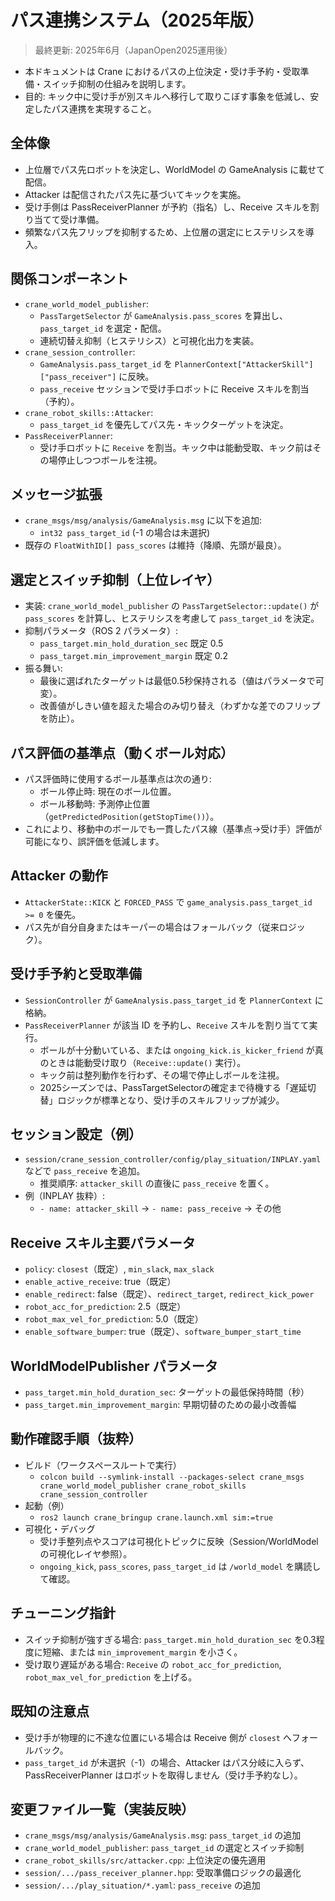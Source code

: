 # パス連携システム（2025年版）

> 最終更新: 2025年6月（JapanOpen2025運用後）

- 本ドキュメントは Crane におけるパスの上位決定・受け手予約・受取準備・スイッチ抑制の仕組みを説明します。
- 目的: キック中に受け手が別スキルへ移行して取りこぼす事象を低減し、安定したパス連携を実現すること。

## 全体像

- 上位層でパス先ロボットを決定し、WorldModel の GameAnalysis に載せて配信。
- Attacker は配信されたパス先に基づいてキックを実施。
- 受け手側は PassReceiverPlanner が予約（指名）し、Receive スキルを割り当てて受け準備。
- 頻繁なパス先フリップを抑制するため、上位層の選定にヒステリシスを導入。

## 関係コンポーネント

- `crane_world_model_publisher`:
  - `PassTargetSelector` が `GameAnalysis.pass_scores` を算出し、`pass_target_id` を選定・配信。
  - 連続切替え抑制（ヒステリシス）と可視化出力を実装。
- `crane_session_controller`:
  - `GameAnalysis.pass_target_id` を `PlannerContext["AttackerSkill"]["pass_receiver"]` に反映。
  - `pass_receive` セッションで受け手ロボットに Receive スキルを割当（予約）。
- `crane_robot_skills::Attacker`:
  - `pass_target_id` を優先してパス先・キックターゲットを決定。
- `PassReceiverPlanner`:
  - 受け手ロボットに `Receive` を割当。キック中は能動受取、キック前はその場停止しつつボールを注視。

## メッセージ拡張

- `crane_msgs/msg/analysis/GameAnalysis.msg` に以下を追加:
  - `int32 pass_target_id` (-1 の場合は未選択)
- 既存の `FloatWithID[] pass_scores` は維持（降順、先頭が最良）。

## 選定とスイッチ抑制（上位レイヤ）

- 実装: `crane_world_model_publisher` の `PassTargetSelector::update()` が `pass_scores` を計算し、ヒステリシスを考慮して `pass_target_id` を決定。
- 抑制パラメータ（ROS 2 パラメータ）:
  - `pass_target.min_hold_duration_sec` 既定 0.5
  - `pass_target.min_improvement_margin` 既定 0.2
- 振る舞い:
  - 最後に選ばれたターゲットは最低0.5秒保持される（値はパラメータで可変）。
  - 改善値がしきい値を超えた場合のみ切り替え（わずかな差でのフリップを防止）。

## パス評価の基準点（動くボール対応）

- パス評価時に使用するボール基準点は次の通り:
  - ボール停止時: 現在のボール位置。
  - ボール移動時: 予測停止位置（`getPredictedPosition(getStopTime())`）。
- これにより、移動中のボールでも一貫したパス線（基準点→受け手）評価が可能になり、誤評価を低減します。

## Attacker の動作

- `AttackerState::KICK` と `FORCED_PASS` で `game_analysis.pass_target_id >= 0` を優先。
- パス先が自分自身またはキーパーの場合はフォールバック（従来ロジック）。

## 受け手予約と受取準備

- `SessionController` が `GameAnalysis.pass_target_id` を `PlannerContext` に格納。
- `PassReceiverPlanner` が該当 ID を予約し、`Receive` スキルを割り当てて実行。
  - ボールが十分動いている、または `ongoing_kick.is_kicker_friend` が真のときは能動受け取り（`Receive::update()` 実行）。
  - キック前は整列動作を行わず、その場で停止しボールを注視。
  - 2025シーズンでは、PassTargetSelectorの確定まで待機する「遅延切替」ロジックが標準となり、受け手のスキルフリップが減少。

## セッション設定（例）

- `session/crane_session_controller/config/play_situation/INPLAY.yaml` などで `pass_receive` を追加。
  - 推奨順序: `attacker_skill` の直後に `pass_receive` を置く。
- 例（INPLAY 抜粋）:
  - `- name: attacker_skill` → `- name: pass_receive` → その他

## Receive スキル主要パラメータ

- `policy`: `closest`（既定）, `min_slack`, `max_slack`
- `enable_active_receive`: true（既定）
- `enable_redirect`: false（既定）、`redirect_target`, `redirect_kick_power`
- `robot_acc_for_prediction`: 2.5（既定）
- `robot_max_vel_for_prediction`: 5.0（既定）
- `enable_software_bumper`: true（既定）、`software_bumper_start_time`

## WorldModelPublisher パラメータ

- `pass_target.min_hold_duration_sec`: ターゲットの最低保持時間（秒）
- `pass_target.min_improvement_margin`: 早期切替のための最小改善幅

## 動作確認手順（抜粋）

- ビルド（ワークスペースルートで実行）
  - `colcon build --symlink-install --packages-select crane_msgs crane_world_model_publisher crane_robot_skills crane_session_controller`
- 起動（例）
  - `ros2 launch crane_bringup crane.launch.xml sim:=true`
- 可視化・デバッグ
  - 受け手整列点やスコアは可視化トピックに反映（Session/WorldModel の可視化レイヤ参照）。
  - `ongoing_kick`, `pass_scores`, `pass_target_id` は `/world_model` を購読して確認。

## チューニング指針

- スイッチ抑制が強すぎる場合: `pass_target.min_hold_duration_sec` を0.3程度に短縮、または `min_improvement_margin` を小さく。
- 受け取り遅延がある場合: `Receive` の `robot_acc_for_prediction`, `robot_max_vel_for_prediction` を上げる。

## 既知の注意点

- 受け手が物理的に不達な位置にいる場合は Receive 側が `closest` へフォールバック。
- `pass_target_id` が未選択（-1）の場合、Attacker はパス分岐に入らず、PassReceiverPlanner はロボットを取得しません（受け手予約なし）。

## 変更ファイル一覧（実装反映）

- `crane_msgs/msg/analysis/GameAnalysis.msg`: `pass_target_id` の追加
- `crane_world_model_publisher`: `pass_target_id` の選定とスイッチ抑制
- `crane_robot_skills/src/attacker.cpp`: 上位決定の優先適用
- `session/.../pass_receiver_planner.hpp`: 受取準備ロジックの最適化
- `session/.../play_situation/*.yaml`: `pass_receive` の追加
